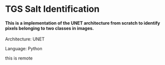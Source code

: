 # TGS Salt Identification

#### This is a implementation of the UNET architecture from scratch to identify pixels belonging to two classes in images.

Architecture: UNET

Language: Python

this is remote

